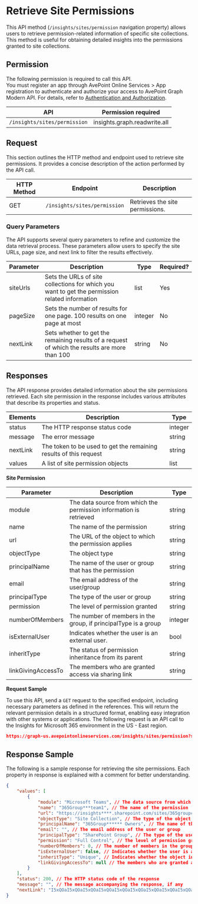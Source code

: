# Retrieve Site Permissions

This API method (`/insights/sites/permission` navigation property) allows users to retrieve permission-related information of specific site collections. This method is useful for obtaining detailed insights into the permissions granted to site collections.

## Permission

The following permission is required to call this API.  
You must register an app through AvePoint Online Services > App registration to authenticate and authorize your access to AvePoint Graph Modern API. For details, refer to [Authentication and Authorization](https://learn.avepoint.com/docs/Use-AvePoint-Graph-Modern-API.html#authentication-and-authorization).

| API     | Permission required | 
|-------------------|---------------|
| `/insights/sites/permission` | insights.graph.readwrite.all |

## Request

This section outlines the HTTP method and endpoint used to retrieve site permissions. It provides a concise description of the action performed by the API call. 

| HTTP Method | Endpoint | Description |
| --- | --- | --- |
| GET | `/insights/sites/permission` | Retrieves the site permissions. |


### Query Parameters

The API supports several query parameters to refine and customize the data retrieval process. These parameters allow users to specify the site URLs, page size, and next link to filter the results effectively.

| Parameter | Description | Type    | Required? |
|-----------|-------------|---------|-----------|
| siteUrls  | Sets the URLs of site collections for which you want to get the permission related information | list   | Yes       |
| pageSize  | Sets the number of results for one page. 100 results on one page at most | integer | No        |
| nextLink  | Sets whether to get the remaining results of a request of which the results are more than 100 | string  | No        |

## Responses

The API response provides detailed information about the site permissions retrieved. Each site permission in the response includes various attributes that describe its properties and status.

| Elements  | Description | Type    |
|-----------|-------------|---------|
| status    | The HTTP response status code | integer |
| message   | The error message | string  |
| nextLink  | The token to be used to get the remaining results of this request | string  |
| values    | A list of site permission objects | list  |


**Site Permission**

| Parameter           | Description                                                | Type    |
|---------------------|------------------------------------------------------------|---------|
| module              | The data source from which the permission information is retrieved   | string  |
| name                | The name of the permission                                 | string  |
| url                 | The URL of the object to which the permission applies      | string  |
| objectType          | The object type                                            | string  |
| principalName       | The name of the user or group that has the permission      | string  |
| email               | The email address of the user/group                        | string  |
| principalType       | The type of the user or group                              | string  |
| permission          | The level of permission granted                            | string  |
| numberOfMembers     | The number of members in the group, if principalType is a group | integer     |
| isExternalUser      | Indicates whether the user is an external user.                   | bool    |
| inheritType         | The status of permission inheritance from its parent | string  |
| linkGivingAccessTo  | The members who are granted access via sharing link         | string  |


**Request Sample**

To use this API, send a `GET` request to the specified endpoint, including necessary parameters as defined in the references. This will return the relevant permission details in a structured format, enabling easy integration with other systems or applications. The following request is an API call to the Insights for Microsoft 365 environment in the US - East region.

```json
https://graph-us.avepointonlineservices.com/insights/sites/permission?siteUrls=https%3A%2F%2Finsights*****.sharepoint.com%2Fsites%2F365groupchangeteams01&pageSize=100&nextLink=1231
```

## Response Sample

The following is a sample response for retrieving the site permissions. Each property in response is explained with a comment for better understanding. 

```json
{
    "values": [
        {
            "module": "Microsoft Teams", // The data source from which the permission information is retrieved
            "name": "365Group***team1", // The name of the permission
            "url": "https://insights****.sharepoint.com/sites/365groupchange****", // The URL of the object to which the permission applies
            "objectType": "Site Collection", // The type of the object (e.g., file, folder, site, site collection)
            "principalName": "365Group****** Owners", // The name of the user or group that has the permission
            "email": "", // The email address of the user or group
            "principalType": "SharePoint Group", // The type of the user or group
            "permission": "Full Control", // The level of permission granted 
            "numberOfMembers": 0, // The number of members in the group, if the principal is a group
            "isExternalUser": false, // Indicates whether the user is an external user (true/false)
            "inheritType": "Unique", // Indicates whether the object inherits permissions from its parent
            "linkGivingAccessTo": null // The members who are granted access via a sharing link
        }
    ],
    "status": 200, // The HTTP status code of the response
    "message": "", // The message accompanying the response, if any
    "nextLink": "I5xQOaI5xQOaI5xQOaI5xQOaI5xQOaI5xQOaI5xQOaI5xQOaI5xQOaI5xQOaI5xQOaI5xQOaI5xQOaI5xQOaI5xQOaI5xQOaI5xQOaI5xQOaI5xQOaI5xQOaI5xQOaI5xQOaI5xQOaI5xQOaI5xQOaI5xQOaI5xQOaI5xQOaI5xQOaI5xQOaI5xQOaI5xQOaI5xQOaI5xQOaI5xQOaI5xQOaI5xQOa" // The token for the next page of results, if applicable
}
```